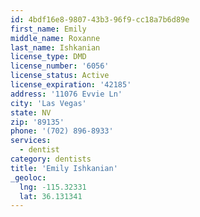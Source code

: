 ```yaml
---
id: 4bdf16e8-9807-43b3-96f9-cc18a7b6d89e
first_name: Emily
middle_name: Roxanne
last_name: Ishkanian
license_type: DMD
license_number: '6056'
license_status: Active
license_expiration: '42185'
address: '11076 Evvie Ln'
city: 'Las Vegas'
state: NV
zip: '89135'
phone: '(702) 896-8933'
services:
  - dentist
category: dentists
title: 'Emily Ishkanian'
_geoloc:
  lng: -115.32331
  lat: 36.131341
---
```

